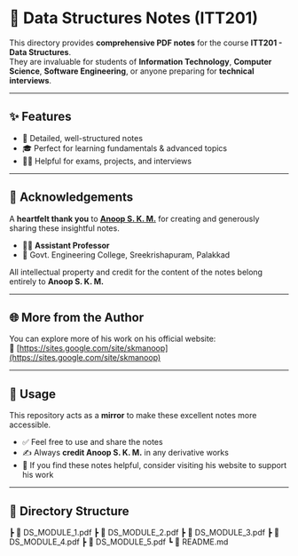 # 📘 Data Structures Notes (ITT201)

This directory provides **comprehensive PDF notes** for the course **ITT201 - Data Structures**.  
They are invaluable for students of **Information Technology**, **Computer Science**,  **Software Engineering**, or anyone preparing for **technical interviews**.

---

## ✨ Features
- 📑 Detailed, well-structured notes  
- 🎓 Perfect for learning fundamentals & advanced topics  
- 🧑‍💻 Helpful for exams, projects, and interviews  

---

## 🙏 Acknowledgements
A **heartfelt thank you** to **[Anoop S. K. M.](https://sites.google.com/site/skmanoop)** for creating and generously sharing these insightful notes.  

- 👨‍🏫 **Assistant Professor**  
- 🏫 Govt. Engineering College, Sreekrishapuram, Palakkad  

All intellectual property and credit for the content of the notes belong entirely to **Anoop S. K. M.**  

---

## 🌐 More from the Author
You can explore more of his work on his official website:  
🔗 [https://sites.google.com/site/skmanoop](https://sites.google.com/site/skmanoop)

---

## 📖 Usage
This repository acts as a **mirror** to make these excellent notes more accessible.  

- ✅ Feel free to use and share the notes  
- ✍️ Always **credit Anoop S. K. M.** in any derivative works  
- 🙌 If you find these notes helpful, consider visiting his website to support his work  

---

## 📂 Directory Structure

┣ 📄 DS_MODULE_1.pdf
┣ 📄 DS_MODULE_2.pdf
┣ 📄 DS_MODULE_3.pdf
┣ 📄 DS_MODULE_4.pdf
┣ 📄 DS_MODULE_5.pdf
┗ 📜 README.md
